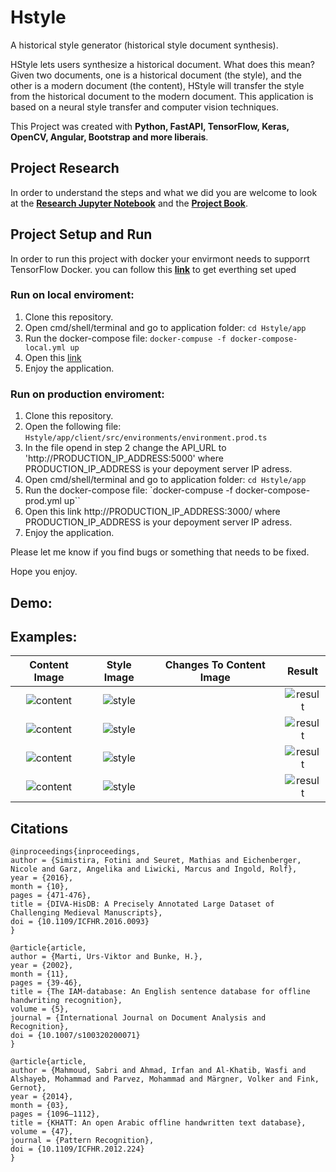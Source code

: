 # Hstyle

A historical style generator (historical style document synthesis).

HStyle lets users synthesize a historical document. What does this mean? Given two documents, one is a historical document (the style), and the other is a modern document (the content), HStyle will transfer the style from the historical document to the modern document. This application is based on a neural style transfer and computer vision techniques.

This Project was created with **Python, FastAPI, TensorFlow, Keras, OpenCV, Angular, Bootstrap and more liberais**. 

## Project Research

In order to understand the steps and what we did you are welcome to look at the [**Research Jupyter Notebook**](https://github.com/leorrose/HStyle/blob/master/research/research_historical_style_generator.ipynb)
and the [**Project Book**](https://github.com/leorrose/HStyle/blob/master/research/Project_Book.pdf).

## Project Setup and Run
In order to run this project with docker your envirmont needs to supporrt TensorFlow Docker. you can follow this [**link**](https://www.tensorflow.org/install/docker) to get everthing set uped

### Run on local enviroment:
1. Clone this repository.
2. Open cmd/shell/terminal and go to application folder: `cd Hstyle/app`
3. Run the docker-compose file: `docker-compuse -f docker-compose-local.yml up`
4. Open this [link](http://localhost:3000/)
5. Enjoy the application.

### Run on production enviroment:
1. Clone this repository.
2. Open the following file: `Hstyle/app/client/src/environments/environment.prod.ts` 
3. In the file opend in step 2 change the API_URL to 'http://PRODUCTION_IP_ADDRESS:5000' where PRODUCTION_IP_ADDRESS is your depoyment server IP adress.
4. Open cmd/shell/terminal and go to application folder: `cd Hstyle/app`
5. Run the docker-compose file: `docker-compuse -f docker-compose-prod.yml up``
6. Open this link http://PRODUCTION_IP_ADDRESS:3000/ where PRODUCTION_IP_ADDRESS is your depoyment server IP adress.
7. Enjoy the application.

Please let me know if you find bugs or something that needs to be fixed.

Hope you enjoy.

## Demo:


## Examples:
| Content Image             | Style Image               | Changes To Content Image  | Result                    |
|:-------------------------:|:-------------------------:|:-------------------------:|:-------------------------:|
| ![content](https://github.com/leorrose/HStyle/blob/master/partial_data_set/hebrew_middle_ages/1.png)|![style](https://github.com/leorrose/HStyle/blob/master/partial_data_set/hebrew_middle_ages/1.png)||![result](https://github.com/leorrose/HStyle/blob/master/partial_data_set/hebrew_middle_ages/1.png)|
| ![content](https://github.com/leorrose/HStyle/blob/master/partial_data_set/hebrew_middle_ages/1.png)|![style](https://github.com/leorrose/HStyle/blob/master/partial_data_set/hebrew_middle_ages/1.png)||![result](https://github.com/leorrose/HStyle/blob/master/partial_data_set/hebrew_middle_ages/1.png)|
| ![content](https://github.com/leorrose/HStyle/blob/master/partial_data_set/hebrew_middle_ages/1.png)|![style](https://github.com/leorrose/HStyle/blob/master/partial_data_set/hebrew_middle_ages/1.png)||![result](https://github.com/leorrose/HStyle/blob/master/partial_data_set/hebrew_middle_ages/1.png)|
| ![content](https://github.com/leorrose/HStyle/blob/master/partial_data_set/hebrew_middle_ages/1.png)|![style](https://github.com/leorrose/HStyle/blob/master/partial_data_set/hebrew_middle_ages/1.png)||![result](https://github.com/leorrose/HStyle/blob/master/partial_data_set/hebrew_middle_ages/1.png)|

## Citations

```
@inproceedings{inproceedings,
author = {Simistira, Fotini and Seuret, Mathias and Eichenberger, Nicole and Garz, Angelika and Liwicki, Marcus and Ingold, Rolf},
year = {2016},
month = {10},
pages = {471-476},
title = {DIVA-HisDB: A Precisely Annotated Large Dataset of Challenging Medieval Manuscripts},
doi = {10.1109/ICFHR.2016.0093}
}

@article{article,
author = {Marti, Urs-Viktor and Bunke, H.},
year = {2002},
month = {11},
pages = {39-46},
title = {The IAM-database: An English sentence database for offline handwriting recognition},
volume = {5},
journal = {International Journal on Document Analysis and Recognition},
doi = {10.1007/s100320200071}
}

@article{article,
author = {Mahmoud, Sabri and Ahmad, Irfan and Al-Khatib, Wasfi and Alshayeb, Mohammad and Parvez, Mohammad and Märgner, Volker and Fink, Gernot},
year = {2014},
month = {03},
pages = {1096–1112},
title = {KHATT: An open Arabic offline handwritten text database},
volume = {47},
journal = {Pattern Recognition},
doi = {10.1109/ICFHR.2012.224}
}

```

